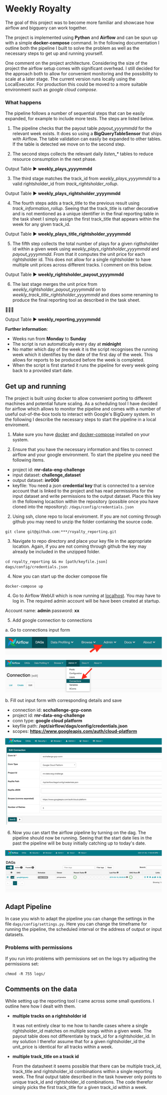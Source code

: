 # Weekly Royalty

The goal of this project was to become more familiar and showcase how airflow and bigquery can work together.  

The project is implemented using **Python** and **Airflow** and can be spun up with a simple **docker-compose** command. In the following documentation I outline both the pipeline I built to solve the problem as well as the necessary steps to get up and running yourself.

One comment on the project architecture. Considering the size of the project the airflow setup comes with significant overhead. I still decided for the approach both to allow for convenient monitoring and the possibility to scale at a later stage. The current version runs locally using the LocalExecutor. For production this could be moved to a more suitable environment such as *google cloud compose*.

### What happens

The pipeline follows a number of sequential steps that can be easily expanded, for example to include more tests. The steps are listed below.

1. The pipeline checks that the payout table *payout_yyyymmdd* for the relevant week exists. It does so using a **BigQueryTableSensor** that ships with Airflow. The table validation can easily be expanded to other tables. If the table is detected we move on to the second step.


2. The second steps collects the relevant daily *listen_\** tables  to reduce resource consumption in the next phase.

  Output Table :arrow_forward:  **weekly_plays_yyyymmdd**


3. The third stage matches the track_id from *weekly_plays_yyyymmdd* to a valid rightsholder_id from *track_rightsholder_rollup*.

  Output Table :arrow_forward:  **weekly_plays_rightsholder_yyyymmdd**


4. The fourth steps adds a track_title to the previous result using *track_information_rollup*. Seeing that the track_title is rather decorative and is not mentioned as a unique identifier in the final reporting table in the task sheet I simply assign the first track_title that appears within the week for any given track_id.

  Output Table :arrow_forward:  **weekly_plays_title_rightsholder_yyyymmdd**


5. The fifth step collects the total number of plays for a given rigthsholder id within a given week using *weekly_plays_rightsholder_yyyymmdd* and *payout_yyyymmdd*. From that it computes the unit price for each rightsholder id. This does not allow for a single rightsholder to have multiple unit prices across different tracks. I comment on this below.

  Output Table :arrow_forward:  **weekly_rightsholder_payout_yyyymmdd**


6. The last stage merges the unit price from *weekly_rightsholder_payout_yyyymmdd* on to *weekly_track_title_rightsholder_yyyymmdd* and does some renaming to produce the final reporting tool as described in the task sheet.

  :checkered_flag::checkered_flag::checkered_flag:

  Output Table :arrow_forward:  **weekly_reporting_yyyymmdd**

**Further information**:

* Weeks run from **Monday** to **Sunday**
* The script is run automatically every day at **midnight**
* No matter which day of the week it is the script recognises the running week which it identifies by the date of the first day of the week. This allows for reports to be produced before the week is completed.
* When the script is first started it runs the pipeline for every week going back to a provided start date.

## Get up and running

The project is built using docker to allow convenient porting to different machines and potential future scaling. As a scheduling tool I have decided for airflow which allows to monitor the pipeline and comes with a number of useful out-of-the-box tools to interact with Google's BigQuery system. In the following I describe the necessary steps to start the pipeline in a local enviroment.

1. Make sure you have [docker](https://docs.docker.com/engine/install/) and [docker-compose](https://docs.docker.com/compose/install/) installed on your system.

2. Ensure that you have the necessary information and files to connect airflow and your google environment. To start the pipeline you need the following items.

  * project id: **rnr-data-eng-challenge**
  * input dataset: **challenge_dataset**
  * output dataset: **inr006**
  * keyfile: You need a json **credential key** that is connected to a service account that is linked to the project and has read permissions for the input dataset and write permissions to the output dataset. Place this key in the following locaction within the repository (possible once you have cloned into the repository): `/dags/config/credentials.json`


2. Using ssh, clone repo to local enviroment. If you are not coming through github
you may need to unzip the folder containing the source code.

  `git clone git@github.com:***/royalty_reporting.git`


3. Navigate to repo directory and place your key file in the appropriate location.
Again, if you are not coming through github the key may already be included in the
unzipped folder.

  `cd royalty_reporting && mv [path/keyfile.json] dags/config/credentials.json`

4. Now you can start up the docker compose file

  `docker-compose up`


4. Go to Airflow WebUI which is now running at [localhost](http://localhost:8080/admin/). You may have to log in. The required admin account will be have been created at startup.

  Account name: **admin**
  password: **xx**

5. Add google connection to connections

  a. Go to connections input form

  ![Navigation Tag](docs/admin.png)

  ![Connection Tag](docs/connections.png)

  b. Fill out input form with corresponding details and save

  * connection id: **scchallenge-gcp-conn**
  * project id: **rnr-data-eng-challenge**
  * conn type: **google cloud platform**
  * keyfile path: **/opt/airflow/dags/config/credentials.json**
  * scopes: **https://www.googleapis.com/auth/cloud-platform**

  ![Details Tag](docs/details.png)

6. Now you can start the airflow pipeline by turning on the dag. The pipeline should now be running. Seeing that the start date lies in the past the pipeline will be busy initially catching up to today's date.

  ![Start Dag](docs/start_dag.png)

## Adapt Pipeline

In case you wish to adapt the pipeline you can change the settings in the file `dags/config/settings.py`. Here you can change the timeframe for running the pipeline, the scheduled interval or the address of output or input datasets.

### Problems with permissions

If you run into problems with permissions set on the logs try adjusting the permissions set:

`chmod -R 755 logs/`

## Comments on the data

While setting up the reporting tool I came across some small questions. I outline here how I dealt with them.

* **multiple tracks on a rightsholder id**

  It was not entirely clear to me how to handle cases where a single rightsholder_id matches on multiple songs within a given week. The payout table does not differentiate by track_id for a rightsholder_id. In my solution I therefor assume that for a given rightsholder_id the unit_price is identical for all tracks within a week.

* **multiple track_title on a track id**

  From the datasheet it seems possible that there can be multiple track_id, track_title and rightsholder_id combinations within a single reporting week. The final output table described in the task however only points to unique track_id and rightsholder_id combinations. The code therefor simply picks the first track_title for a given track_id within a week.
